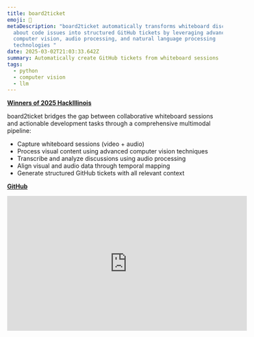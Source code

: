 ```yaml
---
title: board2ticket
emoji: 📝
metaDescription: "board2ticket automatically transforms whiteboard discussions
  about code issues into structured GitHub tickets by leveraging advanced
  computer vision, audio processing, and natural language processing
  technologies "
date: 2025-03-02T21:03:33.642Z
summary: Automatically create GitHub tickets from whiteboard sessions
tags:
  - python
  - computer vision
  - llm
---
```

**[W﻿inners of 2025 HackIllinois](https://devpost.com/software/board2ticket)**

board2ticket bridges the gap between collaborative whiteboard sessions and actionable development tasks through a comprehensive multimodal pipeline:

- Capture whiteboard sessions (video + audio)
- Process visual content using advanced computer vision techniques
- Transcribe and analyze discussions using audio processing
- Align visual and audio data through temporal mapping
- Generate structured GitHub tickets with all relevant context

**[﻿GitHub](https://github.com/shiv213/board2ticket)**

<iframe width="560" height="315" src="https://player.vimeo.com/video/1061747167" title="YouTube video player" frameborder="0" allow="accelerometer; autoplay; clipboard-write; encrypted-media; gyroscope; picture-in-picture" allowfullscreen></iframe>